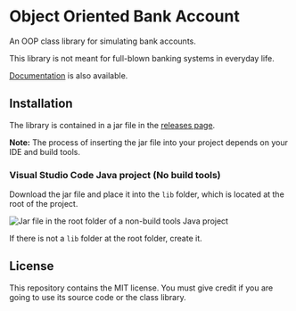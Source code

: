 # Object Oriented Bank Account

An OOP class library for simulating bank accounts.

This library is not meant for full-blown banking systems in everyday life.

[Documentation](https://synthird.github.io/object-oriented-bank-account/) is also available.

## Installation

The library is contained in a jar file in the [releases page](https://github.com/Synthird/object-oriented-bank-account/releases/latest).

**Note:** The process of inserting the jar file into your project depends on your IDE and build tools.

### Visual Studio Code Java project (No build tools)

Download the jar file and place it into the ```lib``` folder, which is located at the root of the project.

![Jar file in the root folder of a non-build tools Java project](https://github.com/user-attachments/assets/1984ea04-bfa1-4796-99f2-e556834e81ec)

If there is not a ```lib``` folder at the root folder, create it.

## License

This repository contains the MIT license. You must give credit if you are going to use its source code or the class library.
